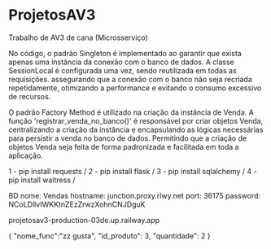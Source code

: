 ﻿# ProjetosAV3
Trabalho de AV3 de cana (Microsserviço)

No código, o padrão Singleton é implementado  ao garantir que exista apenas uma instância da conexão com o banco de dados. A classe SessionLocal é configurada uma vez, sendo reutilizada em todas as requisições. assegurando que a conexão com o banco não seja recriada repetidamente, otimizando a performance e evitando o consumo excessivo de recursos.

O padrão Factory Method é utilizado na criação da instância de Venda. A função 'registrar_venda_no_banco()' é responsável por criar objetos Venda, centralizando a criação da instância e encapsulando as lógicas necessárias para persistir a venda no banco de dados. Permitindo que a criação de objetos Venda seja feita de forma padronizada e facilitada em toda a aplicação.



1 - pip install requests /
2 - pip install flask /
3 - pip install sqlalchemy /
4 - pip install waitress /


BD
nome: Vendas
hostname: junction.proxy.rlwy.net    port: 36175
password: NCoLDllvIWKKtnZEzZrwzXohnCNJDguK

projetosav3-production-03de.up.railway.app

{
  "nome_func":"zz gusta",
  "id_produto": 3,
  "quantidade": 2
}

